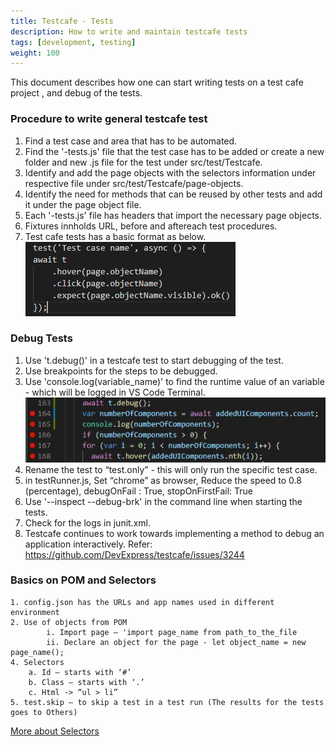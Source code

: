 ```yaml
---
title: Testcafe - Tests
description: How to write and maintain testcafe tests
tags: [development, testing]
weight: 100
---
```

This document describes how one can start writing tests on a test cafe project , and debug of the tests.

### Procedure to write general testcafe test

1. Find a test case and area that has to be automated.
2. Find the '-tests.js' file that the test case has to be added or create a new folder and new .js file for the test under src/test/Testcafe.
3. Identify and add the page objects with the selectors information under respective file under src/test/Testcafe/page-objects.
4. Identify the need for methods that can be reused by other tests and add it under the page object file.
5. Each '-tests.js' file has headers that import the necessary page objects.
6. Fixtures innholds URL, before and aftereach test procedures.
7. Test cafe tests has a basic format as below.
![TestCafe Test](testCafeTest.PNG "TestCafe Test")

### Debug Tests

1. Use 't.debug()' in a testcafe test to start debugging of the test.
2. Use breakpoints for the steps to be debugged.
3. Use 'console.log(variable_name)' to find the runtime value of an variable - which will be logged in VS Code Terminal.
![TestCafe Debug](testCafeDebug.png "TestCafe Debug")
4. Rename the test to “test.only” - this will only run the specific test case.
5. in testRunner.js, Set “chrome” as browser, Reduce the speed to 0.8 (percentage), debugOnFail : True, stopOnFirstFail: True
6. Use '--inspect --debug-brk' in the command line when starting the tests.
7. Check for the logs in junit.xml.
5. Testcafe continues to work towards implementing a method to debug an application interactively. Refer: <https://github.com/DevExpress/testcafe/issues/3244>

### Basics on POM and Selectors

    1. config.json has the URLs and app names used in different environment
    2. Use of objects from POM
            i. Import page – 'import page_name from path_to_the_file
            ii. Declare an object for the page - let object_name = new page_name();
    4. Selectors
        a. Id – starts with ‘#’
        b. Class – starts with ‘.’
        c. Html -> “ul > li”
    5. test.skip – to skip a test in a test run (The results for the tests goes to Others)

[More about Selectors](https://devexpress.github.io/testcafe/documentation/test-api/selecting-page-elements/selectors/)
